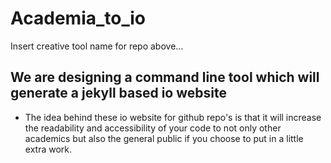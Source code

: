 # Academia_to_io
Insert creative tool name for repo above...


## We are designing a command line tool which will generate a jekyll based io website
- The idea behind these io website for github repo's is that it will increase the readability and accessibility of your code to not only other academics but also the general public if you choose to put in a little extra work.

